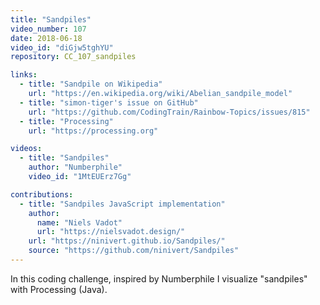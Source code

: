 ```yaml
---
title: "Sandpiles"
video_number: 107
date: 2018-06-18
video_id: "diGjw5tghYU"
repository: CC_107_sandpiles

links:
  - title: "Sandpile on Wikipedia"
    url: "https://en.wikipedia.org/wiki/Abelian_sandpile_model"
  - title: "simon-tiger's issue on GitHub"
    url: "https://github.com/CodingTrain/Rainbow-Topics/issues/815"
  - title: "Processing"
    url: "https://processing.org"

videos:
  - title: "Sandpiles"
    author: "Numberphile"
    video_id: "1MtEUErz7Gg"

contributions:
  - title: "Sandpiles JavaScript implementation"
    author:
      name: "Niels Vadot"
      url: "https://nielsvadot.design/"
    url: "https://ninivert.github.io/Sandpiles/"
    source: "https://github.com/ninivert/Sandpiles"
---
```


In this coding challenge, inspired by Numberphile I visualize "sandpiles" with Processing (Java). 
